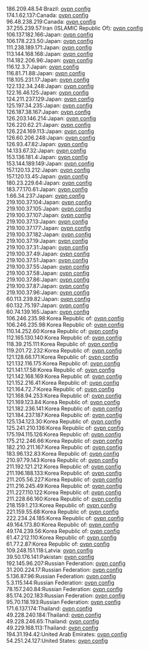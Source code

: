 186.209.48.54:Brazil: [ovpn config](vpn/186_209_48_54.ovpn)  
174.1.62.137:Canada: [ovpn config](vpn/174_1_62_137.ovpn)  
96.48.238.219:Canada: [ovpn config](vpn/96_48_238_219.ovpn)  
37.255.239.57:Iran (ISLAMIC Republic Of): [ovpn config](vpn/37_255_239_57.ovpn)  
106.137.182.166:Japan: [ovpn config](vpn/106_137_182_166.ovpn)  
106.178.223.50:Japan: [ovpn config](vpn/106_178_223_50.ovpn)  
111.238.189.171:Japan: [ovpn config](vpn/111_238_189_171.ovpn)  
113.144.168.168:Japan: [ovpn config](vpn/113_144_168_168.ovpn)  
114.182.206.96:Japan: [ovpn config](vpn/114_182_206_96.ovpn)  
116.12.3.7:Japan: [ovpn config](vpn/116_12_3_7.ovpn)  
116.81.71.88:Japan: [ovpn config](vpn/116_81_71_88.ovpn)  
118.105.231.17:Japan: [ovpn config](vpn/118_105_231_17.ovpn)  
122.132.34.248:Japan: [ovpn config](vpn/122_132_34_248.ovpn)  
122.16.46.125:Japan: [ovpn config](vpn/122_16_46_125.ovpn)  
124.211.237.129:Japan: [ovpn config](vpn/124_211_237_129.ovpn)  
125.197.34.235:Japan: [ovpn config](vpn/125_197_34_235.ovpn)  
126.187.38.167:Japan: [ovpn config](vpn/126_187_38_167.ovpn)  
126.203.146.214:Japan: [ovpn config](vpn/126_203_146_214.ovpn)  
126.220.62.21:Japan: [ovpn config](vpn/126_220_62_21.ovpn)  
126.224.169.113:Japan: [ovpn config](vpn/126_224_169_113.ovpn)  
126.60.206.248:Japan: [ovpn config](vpn/126_60_206_248.ovpn)  
126.93.47.82:Japan: [ovpn config](vpn/126_93_47_82.ovpn)  
14.133.67.32:Japan: [ovpn config](vpn/14_133_67_32.ovpn)  
153.136.181.4:Japan: [ovpn config](vpn/153_136_181_4.ovpn)  
153.144.189.149:Japan: [ovpn config](vpn/153_144_189_149.ovpn)  
157.120.13.212:Japan: [ovpn config](vpn/157_120_13_212.ovpn)  
157.120.13.45:Japan: [ovpn config](vpn/157_120_13_45.ovpn)  
180.23.229.64:Japan: [ovpn config](vpn/180_23_229_64.ovpn)  
183.77.170.61:Japan: [ovpn config](vpn/183_77_170_61.ovpn)  
1.66.34.237:Japan: [ovpn config](vpn/1_66_34_237.ovpn)  
219.100.37.104:Japan: [ovpn config](vpn/219_100_37_104.ovpn)  
219.100.37.105:Japan: [ovpn config](vpn/219_100_37_105.ovpn)  
219.100.37.107:Japan: [ovpn config](vpn/219_100_37_107.ovpn)  
219.100.37.13:Japan: [ovpn config](vpn/219_100_37_13.ovpn)  
219.100.37.177:Japan: [ovpn config](vpn/219_100_37_177.ovpn)  
219.100.37.182:Japan: [ovpn config](vpn/219_100_37_182.ovpn)  
219.100.37.19:Japan: [ovpn config](vpn/219_100_37_19.ovpn)  
219.100.37.31:Japan: [ovpn config](vpn/219_100_37_31.ovpn)  
219.100.37.49:Japan: [ovpn config](vpn/219_100_37_49.ovpn)  
219.100.37.51:Japan: [ovpn config](vpn/219_100_37_51.ovpn)  
219.100.37.55:Japan: [ovpn config](vpn/219_100_37_55.ovpn)  
219.100.37.58:Japan: [ovpn config](vpn/219_100_37_58.ovpn)  
219.100.37.86:Japan: [ovpn config](vpn/219_100_37_86.ovpn)  
219.100.37.87:Japan: [ovpn config](vpn/219_100_37_87.ovpn)  
219.100.37.96:Japan: [ovpn config](vpn/219_100_37_96.ovpn)  
60.113.239.82:Japan: [ovpn config](vpn/60_113_239_82.ovpn)  
60.132.75.197:Japan: [ovpn config](vpn/60_132_75_197.ovpn)  
60.74.139.165:Japan: [ovpn config](vpn/60_74_139_165.ovpn)  
106.246.235.98:Korea Republic of: [ovpn config](vpn/106_246_235_98.ovpn)  
106.246.235.98:Korea Republic of: [ovpn config](vpn/106_246_235_98.ovpn)  
110.14.252.60:Korea Republic of: [ovpn config](vpn/110_14_252_60.ovpn)  
112.165.130.140:Korea Republic of: [ovpn config](vpn/112_165_130_140.ovpn)  
118.39.215.111:Korea Republic of: [ovpn config](vpn/118_39_215_111.ovpn)  
119.201.72.232:Korea Republic of: [ovpn config](vpn/119_201_72_232.ovpn)  
121.128.66.171:Korea Republic of: [ovpn config](vpn/121_128_66_171.ovpn)  
121.132.116.175:Korea Republic of: [ovpn config](vpn/121_132_116_175.ovpn)  
121.141.17.58:Korea Republic of: [ovpn config](vpn/121_141_17_58.ovpn)  
121.142.168.169:Korea Republic of: [ovpn config](vpn/121_142_168_169.ovpn)  
121.152.216.41:Korea Republic of: [ovpn config](vpn/121_152_216_41.ovpn)  
121.164.72.7:Korea Republic of: [ovpn config](vpn/121_164_72_7.ovpn)  
121.168.94.253:Korea Republic of: [ovpn config](vpn/121_168_94_253.ovpn)  
121.169.123.84:Korea Republic of: [ovpn config](vpn/121_169_123_84.ovpn)  
121.182.236.141:Korea Republic of: [ovpn config](vpn/121_182_236_141.ovpn)  
121.184.237.187:Korea Republic of: [ovpn config](vpn/121_184_237_187.ovpn)  
125.134.123.30:Korea Republic of: [ovpn config](vpn/125_134_123_30.ovpn)  
125.241.210.136:Korea Republic of: [ovpn config](vpn/125_241_210_136.ovpn)  
175.194.115.126:Korea Republic of: [ovpn config](vpn/175_194_115_126.ovpn)  
175.212.246.66:Korea Republic of: [ovpn config](vpn/175_212_246_66.ovpn)  
182.210.211.167:Korea Republic of: [ovpn config](vpn/182_210_211_167.ovpn)  
183.96.132.83:Korea Republic of: [ovpn config](vpn/183_96_132_83.ovpn)  
210.97.79.143:Korea Republic of: [ovpn config](vpn/210_97_79_143.ovpn)  
211.192.121.212:Korea Republic of: [ovpn config](vpn/211_192_121_212.ovpn)  
211.196.188.133:Korea Republic of: [ovpn config](vpn/211_196_188_133.ovpn)  
211.205.56.227:Korea Republic of: [ovpn config](vpn/211_205_56_227.ovpn)  
211.216.245.49:Korea Republic of: [ovpn config](vpn/211_216_245_49.ovpn)  
211.227.110.122:Korea Republic of: [ovpn config](vpn/211_227_110_122.ovpn)  
211.228.66.160:Korea Republic of: [ovpn config](vpn/211_228_66_160.ovpn)  
218.159.1.213:Korea Republic of: [ovpn config](vpn/218_159_1_213.ovpn)  
221.159.55.68:Korea Republic of: [ovpn config](vpn/221_159_55_68.ovpn)  
222.234.24.185:Korea Republic of: [ovpn config](vpn/222_234_24_185.ovpn)  
49.164.173.80:Korea Republic of: [ovpn config](vpn/49_164_173_80.ovpn)  
49.174.239.56:Korea Republic of: [ovpn config](vpn/49_174_239_56.ovpn)  
61.47.212.110:Korea Republic of: [ovpn config](vpn/61_47_212_110.ovpn)  
61.77.2.87:Korea Republic of: [ovpn config](vpn/61_77_2_87.ovpn)  
109.248.151.118:Latvia: [ovpn config](vpn/109_248_151_118.ovpn)  
39.50.176.141:Pakistan: [ovpn config](vpn/39_50_176_141.ovpn)  
192.145.96.207:Russian Federation: [ovpn config](vpn/192_145_96_207.ovpn)  
31.200.224.17:Russian Federation: [ovpn config](vpn/31_200_224_17.ovpn)  
5.136.87.96:Russian Federation: [ovpn config](vpn/5_136_87_96.ovpn)  
5.3.115.144:Russian Federation: [ovpn config](vpn/5_3_115_144.ovpn)  
78.157.240.84:Russian Federation: [ovpn config](vpn/78_157_240_84.ovpn)  
85.174.202.183:Russian Federation: [ovpn config](vpn/85_174_202_183.ovpn)  
95.70.118.193:Russian Federation: [ovpn config](vpn/95_70_118_193.ovpn)  
171.6.137.174:Thailand: [ovpn config](vpn/171_6_137_174.ovpn)  
49.228.240.184:Thailand: [ovpn config](vpn/49_228_240_184.ovpn)  
49.228.246.65:Thailand: [ovpn config](vpn/49_228_246_65.ovpn)  
49.229.168.113:Thailand: [ovpn config](vpn/49_229_168_113.ovpn)  
194.31.194.42:United Arab Emirates: [ovpn config](vpn/194_31_194_42.ovpn)  
54.251.24.127:United States: [ovpn config](vpn/54_251_24_127.ovpn)  
